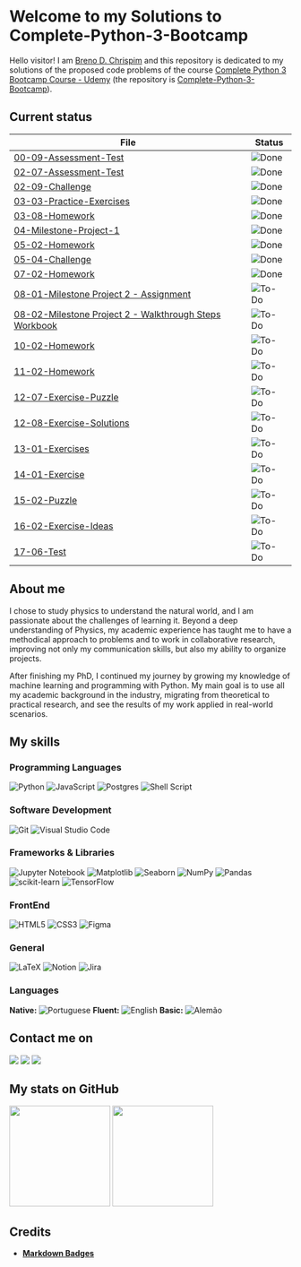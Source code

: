 # Welcome to my Solutions to Complete-Python-3-Bootcamp

Hello visitor! I am [Breno D. Chrispim](https://github.com/DChrispim) and this repository is dedicated to my solutions of the proposed code problems of the course [Complete Python 3 Bootcamp Course - Udemy](https://www.udemy.com/complete-python-bootcamp/?couponCode=COMPLETE_GITHUB) (the repository is [Complete-Python-3-Bootcamp](https://github.com/Pierian-Data/Complete-Python-3-Bootcamp)).

## Current status

| File                                                                                                                     | Status                                              |
| ------------------------------------------------------------------------------------------------------------------------ | --------------------------------------------------- |
| [00-09-Assessment-Test](00-09-Assessment-Test.ipynb)                                                                     | ![Done](https://img.shields.io/badge/Done-green)    |
| [02-07-Assessment-Test](02-07-Assessment-Test.ipynb)                                                                     | ![Done](https://img.shields.io/badge/Done-green)    |
| [02-09-Challenge](02-09-Challenge.ipynb)                                                                                 | ![Done](https://img.shields.io/badge/Done-green)    |
| [03-03-Practice-Exercises](03-03-Practice-Exercises.ipynb)                                                               | ![Done](https://img.shields.io/badge/Done-green)    |
| [03-08-Homework](03-08-Homework.ipynb)                                                                                   | ![Done](https://img.shields.io/badge/Done-green)    |
| [04-Milestone-Project-1](04-Milestone-Project-1.ipynb)                                                                   | ![Done](https://img.shields.io/badge/Done-green)    |
| [05-02-Homework](05-02-Homework.ipynb)                                                                                   | ![Done](https://img.shields.io/badge/Done-green)    |
| [05-04-Challenge](05-04-Challenge.ipynb)                                                                                 | ![Done](https://img.shields.io/badge/Done-green)    |
| [07-02-Homework](07-02-Homework.ipynb)                                                                                   | ![Done](https://img.shields.io/badge/Done-green)    |
| [08-01-Milestone Project 2 - Assignment](<08-01-Milestone Project 2 - Assignment.ipynb>)                                 | ![To-Do](https://img.shields.io/badge/To%20Do-blue) |
| [08-02-Milestone Project 2 - Walkthrough Steps Workbook](<08-02-Milestone Project 2 - Walkthrough Steps Workbook.ipynb>) | ![To-Do](https://img.shields.io/badge/To%20Do-blue) |
| [10-02-Homework](10-02-Homework.ipynb)                                                                                   | ![To-Do](https://img.shields.io/badge/To%20Do-blue) |
| [11-02-Homework](11-02-Homework.ipynb)                                                                                   | ![To-Do](https://img.shields.io/badge/To%20Do-blue) |
| [12-07-Exercise-Puzzle](12-07-Exercise-Puzzle.ipynb)                                                                     | ![To-Do](https://img.shields.io/badge/To%20Do-blue) |
| [12-08-Exercise-Solutions](12-08-Exercise-Solutions.ipynb)                                                               | ![To-Do](https://img.shields.io/badge/To%20Do-blue) |
| [13-01-Exercises](13-01-Exercises.ipynb)                                                                                 | ![To-Do](https://img.shields.io/badge/To%20Do-blue) |
| [14-01-Exercise](14-01-Exercise.ipynb)                                                                                   | ![To-Do](https://img.shields.io/badge/To%20Do-blue) |
| [15-02-Puzzle](15-02-Puzzle.ipynb)                                                                                       | ![To-Do](https://img.shields.io/badge/To%20Do-blue) |
| [16-02-Exercise-Ideas](16-02-Exercise-Ideas.ipynb)                                                                       | ![To-Do](https://img.shields.io/badge/To%20Do-blue) |
| [17-06-Test](17-06-Test.ipynb)                                                                                           | ![To-Do](https://img.shields.io/badge/To%20Do-blue) |

## About me

I chose to study physics to understand the natural world, and I am passionate about the challenges of learning it. Beyond a deep understanding of Physics, my academic experience has taught me to have a methodical approach to problems and to work in collaborative research, improving not only my communication skills, but also my ability to organize projects.

After finishing my PhD, I continued my journey by growing my knowledge of machine learning and programming with Python. My main goal is to use all my academic background in the industry, migrating from theoretical to practical research, and see the results of my work applied in real-world scenarios.

## My skills

### Programming Languages

![Python](https://img.shields.io/badge/python-3670A0?style=for-the-badge&logo=python&logoColor=ffdd54)
![JavaScript](https://img.shields.io/badge/javascript-%23323330.svg?style=for-the-badge&logo=javascript&logoColor=%23F7DF1E)
![Postgres](https://img.shields.io/badge/postgres-%23316192.svg?style=for-the-badge&logo=postgresql&logoColor=white)
![Shell Script](https://img.shields.io/badge/shell_script-%23121011.svg?style=for-the-badge&logo=gnu-bash&logoColor=white)

### Software Development

![Git](https://img.shields.io/badge/git-%23F05033.svg?style=for-the-badge&logo=git&logoColor=white)
![Visual Studio Code](https://img.shields.io/badge/Visual%20Studio%20Code-0078d7.svg?style=for-the-badge&logo=visual-studio-code&logoColor=white)

### Frameworks & Libraries

![Jupyter Notebook](https://img.shields.io/badge/jupyter-%23FA0F00.svg?style=for-the-badge&logo=jupyter&logoColor=white)
![Matplotlib](https://img.shields.io/badge/Matplotlib-%23ffffff.svg?style=for-the-badge&logo=Matplotlib&logoColor=black)
![Seaborn](https://img.shields.io/badge/SeaBorn-%3670A0.svg?style=for-the-badge&logo=python&logoColor=white)
![NumPy](https://img.shields.io/badge/numpy-%23013243.svg?style=for-the-badge&logo=numpy&logoColor=white)
![Pandas](https://img.shields.io/badge/pandas-%23150458.svg?style=for-the-badge&logo=pandas&logoColor=white)
![scikit-learn](https://img.shields.io/badge/scikit--learn-%23F7931E.svg?style=for-the-badge&logo=scikit-learn&logoColor=white)
![TensorFlow](https://img.shields.io/badge/TensorFlow-%23FF6F00.svg?style=for-the-badge&logo=TensorFlow&logoColor=white)

### FrontEnd

![HTML5](https://img.shields.io/badge/html5-%23E34F26.svg?style=for-the-badge&logo=html5&logoColor=white)
![CSS3](https://img.shields.io/badge/css3-%231572B6.svg?style=for-the-badge&logo=css3&logoColor=white)
![Figma](https://img.shields.io/badge/figma-%23F24E1E.svg?style=for-the-badge&logo=figma&logoColor=white)

### General

![LaTeX](https://img.shields.io/badge/latex-%23008080.svg?style=for-the-badge&logo=latex&logoColor=white)
![Notion](https://img.shields.io/badge/Notion-%23000000.svg?style=for-the-badge&logo=notion&logoColor=white)
![Jira](https://img.shields.io/badge/jira-%230A0FFF.svg?style=for-the-badge&logo=jira&logoColor=white)

### Languages

**Native:** ![Portuguese](https://img.shields.io/badge/Portuguese-green)
**Fluent:** ![English](https://img.shields.io/badge/English-blue)
**Basic:** ![Alemão](https://img.shields.io/badge/Alemão-red)

## Contact me on

<div>
<a href = "mailto:brenoadsdc@gmail.com"><img loading="lazy" src="https://img.shields.io/badge/Gmail-D14836?style=for-the-badge&logo=gmail&logoColor=white" target="_blank"></a>
<a href="https://www.linkedin.com/in/brenochrispim/" target="_blank"><img loading="lazy" src="https://img.shields.io/badge/linkedin-%230077B5.svg?style=for-the-badge&logo=linkedin&logoColor=white" target="_blank"></a>
<a href="https://dchrispim.github.io/my-portfolio/" target="_blank"><img loading="lazy" src="https://img.shields.io/badge/My%20github%20page-121013?style=for-the-badge&logo=github&logoColor=white" target="_blank"></a>
</div>

## My stats on GitHub

<div>
<a href="https://github.com/DChrispim/"></a>
<img loading="lazy" height="180em" src="https://github-readme-stats.vercel.app/api/top-langs/?username=DChrispim&layout=compact&langs_count=7&theme=dracula"/>
<img loading="lazy" height="180em" src="https://github-readme-stats.vercel.app/api?username=DChrispim&show_icons=true&theme=dracula&include_all_commits=true&count_private=true"/>
</div>

## Credits

- [**Markdown Badges**](https://github.com/Ileriayo/markdown-badges)
